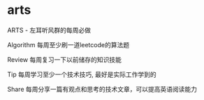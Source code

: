 # arts

ARTS - 左耳听风群的每周必做

Algorithm  每周至少刷一道leetcode的算法题

Review   每周复习一下以前储存的知识技能

Tip 每周学习至少一个技术技巧, 最好是实际工作学到的

Share  每周分享一篇有观点和思考的技术文章，可以提高英语阅读能力

